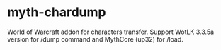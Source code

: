 myth-chardump
=============

World of Warcraft addon for characters transfer. Support WotLK 3.3.5a version for /dump command and MythCore (up32) for /load.